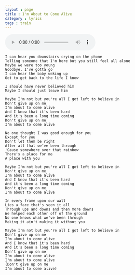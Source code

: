```yaml
---
layout : page
title : I'm About to Come Alive
category : lyrics
tags : train
---
```

<audio src="https://raw.githubusercontent.com/s0ng/s0ng.github.io/master/_media/music/train/im-about-to-come-alive.mp3" controls>   
    <embed 
    src="https://raw.githubusercontent.com/s0ng/s0ng.github.io/master/_media/music/train/im-about-to-come-alive.mp3"
    width="180"
    height="90"
    loop="false"
    autostart="true" />
</audio>

    I can hear you downstairs crying on the phone
    Telling someone that I'm here but you still feel all alone
    Maybe we were too young
    Goodbye, I've gotta go
    I can hear the baby waking up
    Got to get back to the life I know 

    I should have never believed him
    Maybe I should just leave him 

    Maybe I'm not but you're all I got left to believe in
    Don't give up on me
    I'm about to come alive
    And I know that it's been hard
    And it's been a long time coming
    Don't give up on me
    I'm about to come alive 

    No one thought I was good enough for you
    Except for you
    Don't let them be right
    After all that we've been through
    'Cause somewhere over that rainbow
    There's a place for me
    A place with you 

    Maybe I'm not but you're all I got left to believe in
    Don't give up on me
    I'm about to come alive
    And I know that it's been hard
    And it's been a long time coming
    Don't give up on me
    I'm about to come alive 

    In every frame upon our wall
    Lies a face that's seen it all
    Through ups and downs and then more downs
    We helped each other off of the ground
    No one knows what we've been through
    Making it ain't making it without you

    Maybe I'm not but you're all I got left to believe in
    Don't give up on me
    I'm about to come alive
    And I know that it's been hard
    And it's been a long time coming
    Don't give up on me
    I'm about to come alive
    I'm about to come alive
    (Don't give up on me
    I'm about to come alive)
